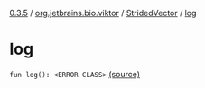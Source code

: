 [0.3.5](../../index.md) / [org.jetbrains.bio.viktor](../index.md) / [StridedVector](index.md) / [log](.)

# log

`fun log(): <ERROR CLASS>` [(source)](https://github.com/JetBrains-Research/viktor/blob/0.3.5/src/main/kotlin/org/jetbrains/bio/viktor/StridedVector.kt#L268)